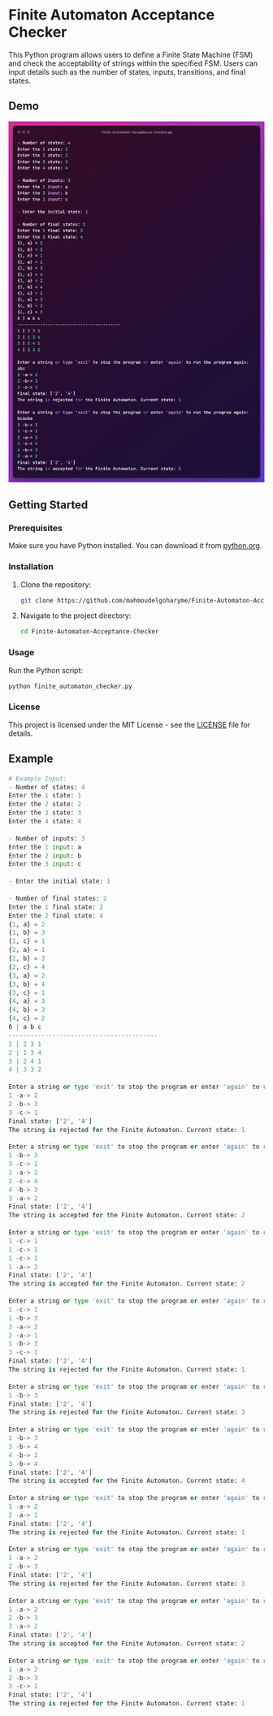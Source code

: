 # Finite Automaton Acceptance Checker

This Python program allows users to define a Finite State Machine (FSM) and check the acceptability of strings within the specified FSM. Users can input details such as the number of states, inputs, transitions, and final states.

## Demo
![Demo Image](https://github.com/mahmoudelgoharyme/Finite-Automaton-Acceptance-Checker/raw/main/demo.png)


## Getting Started

### Prerequisites

Make sure you have Python installed. You can download it from [python.org](https://www.python.org/downloads/).

### Installation

1. Clone the repository:

    ```bash
    git clone https://github.com/mahmoudelgoharyme/Finite-Automaton-Acceptance-Checker.git
    ```

2. Navigate to the project directory:

    ```bash
    cd Finite-Automaton-Acceptance-Checker
    ```

### Usage

Run the Python script:

```bash
python finite_automaton_checker.py
```

### License

This project is licensed under the MIT License - see the [LICENSE](LICENSE) file for details.

## Example

```python
# Example Input:
- Number of states: 4
Enter the 1 state: 1
Enter the 2 state: 2
Enter the 3 state: 3
Enter the 4 state: 4

- Number of inputs: 3
Enter the 1 input: a
Enter the 2 input: b
Enter the 3 input: c

- Enter the initial state: 1

- Number of final states: 2
Enter the 1 final state: 2
Enter the 2 final state: 4
{1, a} = 2
{1, b} = 3
{1, c} = 1
{2, a} = 1
{2, b} = 3
{2, c} = 4
{3, a} = 2
{3, b} = 4
{3, c} = 1
{4, a} = 3
{4, b} = 3
{4, c} = 2
δ | a b c
-----------------------------------------
1 | 2 3 1
2 | 1 3 4
3 | 2 4 1
4 | 3 3 2

Enter a string or type 'exit' to stop the program or enter 'again' to run the program again: abc
1 -a-> 2
2 -b-> 3
3 -c-> 1
Final state: ['2', '4']
The string is rejected for the Finite Automaton. Current state: 1

Enter a string or type 'exit' to stop the program or enter 'again' to run the program again: bcacba
1 -b-> 3
3 -c-> 1
1 -a-> 2
2 -c-> 4
4 -b-> 3
3 -a-> 2
Final state: ['2', '4']
The string is accepted for the Finite Automaton. Current state: 2

Enter a string or type 'exit' to stop the program or enter 'again' to run the program again: ccca
1 -c-> 1
1 -c-> 1
1 -c-> 1
1 -a-> 2
Final state: ['2', '4']
The string is accepted for the Finite Automaton. Current state: 2

Enter a string or type 'exit' to stop the program or enter 'again' to run the program again: cbaabc
1 -c-> 1
1 -b-> 3
3 -a-> 2
2 -a-> 1
1 -b-> 3
3 -c-> 1
Final state: ['2', '4']
The string is rejected for the Finite Automaton. Current state: 1

Enter a string or type 'exit' to stop the program or enter 'again' to run the program again: b
1 -b-> 3
Final state: ['2', '4']
The string is rejected for the Finite Automaton. Current state: 3

Enter a string or type 'exit' to stop the program or enter 'again' to run the program again: bbbb
1 -b-> 3
3 -b-> 4
4 -b-> 3
3 -b-> 4
Final state: ['2', '4']
The string is accepted for the Finite Automaton. Current state: 4

Enter a string or type 'exit' to stop the program or enter 'again' to run the program again: aa
1 -a-> 2
2 -a-> 1
Final state: ['2', '4']
The string is rejected for the Finite Automaton. Current state: 1

Enter a string or type 'exit' to stop the program or enter 'again' to run the program again: ab
1 -a-> 2
2 -b-> 3
Final state: ['2', '4']
The string is rejected for the Finite Automaton. Current state: 3

Enter a string or type 'exit' to stop the program or enter 'again' to run the program again: aba
1 -a-> 2
2 -b-> 3
3 -a-> 2
Final state: ['2', '4']
The string is accepted for the Finite Automaton. Current state: 2

Enter a string or type 'exit' to stop the program or enter 'again' to run the program again: abc
1 -a-> 2
2 -b-> 3
3 -c-> 1
Final state: ['2', '4']
The string is rejected for the Finite Automaton. Current state: 1
